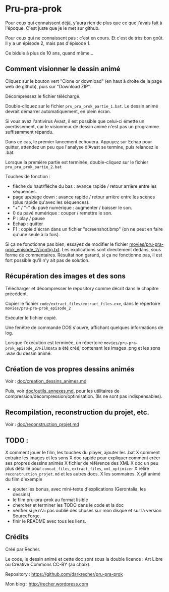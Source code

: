 # Pru-pra-prok

Pour ceux qui connaissent déjà, y'aura rien de plus que ce que j'avais fait à l'époque. C'est juste que je le met sur github.

Pour ceux qui ne connaissent pas : c'est en cours. Et c'est de très bon goût. Il y a un épisode 2, mais pas d'épisode 1.

Ce bidule à plus de 10 ans, quand même...


## Comment visionner le dessin animé

Cliquez sur le bouton vert "Clone or download" (en haut à droite de la page web de github), puis sur "Download ZIP".

Décompressez le fichier téléchargé.

Double-cliquez sur le fichier `pru_pra_prok_partie_1.bat`. Le dessin animé devrait démarrer automatiquement, en plein écran.

Si vous avez l'antivirus Avast, il est possible que celui-ci émette un avertissement, car le visionneur de dessin animé n'est pas un programme suffisamment répandu.

Dans ce cas, le premier lancement échouera. Appuyez sur Echap pour quitter, attendez un peu que l'analyse d'Avast se termine, puis relancez le .bat.

Lorsque la première partie est terminée, double-cliquez sur le fichier `pru_pra_prok_partie_2.bat`

Touches de fonction :

 - flèche du haut/flèche du bas : avance rapide / retour arrière entre les séquences.
 - page up/page down : avance rapide / retour arrière entre les scènes (plus rapide qu'avec les séquences).
 - "+" / "-" du pavé numérique : augmenter / baisser le son.
 - 0 du pavé numérique : couper / remettre le son.
 - P : play / pause
 - Echap : quitter
 - F1 : copie d'écran dans un fichier "screenshot.bmp" (on ne peut en faire qu'une seule à la fois).

Si ça ne fonctionne pas bien, essayez de modifier le fichier [movies/pru-pra-prok_episode_2/config.txt](movies/pru-pra-prok_episode_2/config.txt). Les explications sont directement dedans, sous forme de commentaires. Résultat non garanti, si ça ne fonctionne pas, il est fort possible qu'il n'y ait pas de solution.


## Récupération des images et des sons

Télécharger et décompresser le repository comme décrit dans le chapitre précédent.

Copier le fichier `code/extract_files/extract_files.exe`, dans le répertoire `movies/pru-pra-prok_episode_2`

Exécuter le fichier copié.

Une fenêtre de commande DOS s'ouvre, affichant quelques informations de log.

Lorsque l'exécution est terminée, un répertoire `movies/pru-pra-prok_episode_2/FilmData` a été créé, contenant les images .png et les sons .wav du dessin animé.


## Création de vos propres dessins animés

Voir : [doc/creation_dessins_animes.md](doc/creation_dessins_animes.md)

Puis, voir [doc/outils_annexes.md](doc/outils_annexes.md), pour les utilitaires de compression/décompression/optimisation. (Ils ne sont pas indispensables).


## Recompilation, reconstruction du projet, etc.

Voir : [doc/reconstruction_projet.md](doc/reconstruction_projet.md)


## TODO :

 X comment jouer le film, les touches du player, ajouter les .bat
 X comment extraire les images et les sons
 X doc rapide pour expliquer comment créer ses propres dessins animés
 X fichier de référence des XML
 X doc un peu plus détaillé pour `concat_files`, `extract_files`, `xml_optimizer`
 X relire `reconstruction_projet.md` et les autres docs.
 X les sommaires.
 X gif animé du film d'exemple

 - ajouter les bonus, avec mini-texte d'explications (Gerontalia, les dessins)
 - le film pru-pra-prok au format lisible
 - chercher et terminer les TODO dans le code et la doc
 - vérifier si je n'ai pas oublié des choses sur mon disque et sur la version SourceForge.
 - finir le README avec tous les liens.


## Crédits

Créé par Réchèr.

Le code, le dessin animé et cette doc sont sous la double licence : Art Libre ou Creative Commons CC-BY (au choix).

Repository : https://github.com/darkrecher/pru-pra-prok

Mon blog : http://recher.wordpress.com
